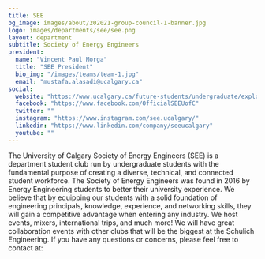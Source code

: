 ```yaml
---
title: SEE
bg_image: images/about/202021-group-council-1-banner.jpg
logo: images/departments/see/see.png
layout: department
subtitle: Society of Energy Engineers
president:
  name: "Vincent Paul Morga"
  title: "SEE President"
  bio_img: "/images/teams/team-1.jpg"
  email: "mustafa.alasadi@ucalgary.ca"
social:
  website: "https://www.ucalgary.ca/future-students/undergraduate/explore-programs/energy-engineering"
  facebook: "https://www.facebook.com/OfficialSEEUofC"
  twitter: ""
  instagram: "https://www.instagram.com/see.ucalgary/"
  linkedin: "https://www.linkedin.com/company/seeucalgary"
  youtube: ""
---
```


The University of Calgary Society of Energy Engineers (SEE) is a department student club run by undergraduate students with the fundamental purpose of creating a diverse, technical, and connected student workforce. The Society of Energy Engineers was found in 2016 by Energy Engineering students to better their university experience. We believe that by equipping our students with a solid foundation of engineering principals, knowledge, experience, and networking skills, they will gain a competitive advantage when entering any industry. We host events, mixers, international trips, and much more! We will have great collaboration events with other clubs that will be the biggest at the Schulich Engineering. If you have any questions or concerns, please feel free to contact at:
